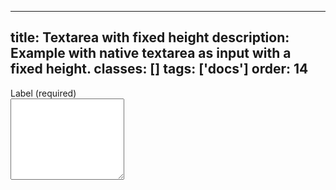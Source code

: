 <!--
 *              © 2025 Visa
 *
 * Licensed under the Apache License, Version 2.0 (the "License");
 * you may not use this file except in compliance with the License.
 * You may obtain a copy of the License at
 *
 *         http://www.apache.org/licenses/LICENSE-2.0
 *
 * Unless required by applicable law or agreed to in writing, software
 * distributed under the License is distributed on an "AS IS" BASIS,
 * WITHOUT WARRANTIES OR CONDITIONS OF ANY KIND, either express or implied.
 * See the License for the specific language governing permissions and
 * limitations under the License.
 *
 -->
---
title: Textarea with fixed height
description: Example with native textarea as input with a fixed height. 
classes: []
tags: ['docs']
order: 14
---

<div class="v-flex v-flex-col v-gap-4">
  <label class="v-label" for="input-test-fixed-height">
    Label (required)
  </label>
  <div class="v-input-container v-surface v-flex-row">
    <textarea class="v-input v-input-resize-none" id="input-test-fixed-height" name="test-textarea-fixed-height" style="block-size: 130px"></textarea>
  </div>
</div>
